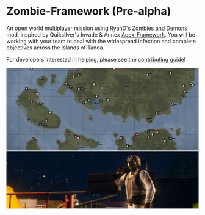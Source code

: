 # Zombie-Framework (Pre-alpha)

An open world multiplayer mission using RyanD's [Zombies and Demons] mod,
inspired by Quiksilver's Invade & Annex [Apex-Framework]. You will be
working with your team to deal with the widespread infection and complete
objectives across the islands of Tanoa.

For developers interested in helping, please see the [contributing guide]!

![](docs/images/banner_1.jpg)
![](docs/images/banner_2.jpg)

[Zombies and Demons]: https://steamcommunity.com/sharedfiles/filedetails/?id=501966277
[Apex-Framework]: https://github.com/auQuiksilver/Apex-Framework
[contributing guide]: /CONTRIBUTING.md
